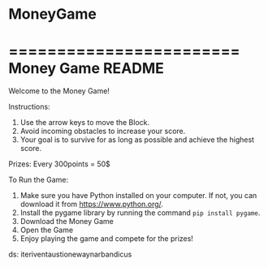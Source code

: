 # MoneyGame
========================
    Money Game README
========================

Welcome to the Money Game!

Instructions:
1. Use the arrow keys to move the Block.
2. Avoid incoming obstacles to increase your score.
3. Your goal is to survive for as long as possible and achieve the highest score.

Prizes:
Every 300points = 50$ 

To Run the Game:
1. Make sure you have Python installed on your computer. If not, you can download it from https://www.python.org/.
2. Install the pygame library by running the command `pip install pygame`.
3. Download the Money Game
4. Open the Game 
5. Enjoy playing the game and compete for the prizes!

ds: iteriventaustionewaynarbandicus
